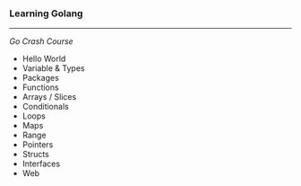 ### Learning Golang
---
*Go Crash Course*
- Hello World
- Variable & Types
- Packages
- Functions
- Arrays / Slices
- Conditionals
- Loops
- Maps
- Range
- Pointers
- Structs
- Interfaces
- Web
